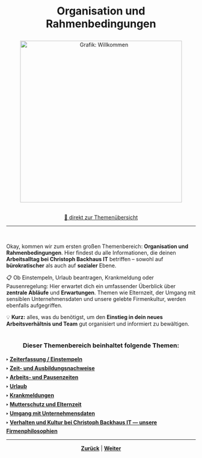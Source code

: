 # <p align="center">Organisation und Rahmenbedingungen</p>

<div align="center">
  <img src="https://github.com/user-attachments/assets/e9ba209e-c3d1-4cd1-bcbf-f91f38973a1a"
       alt="Grafik: Willkommen"
       width="430" />
</div>

<br>

<p align="center"><a href="#dieser-themenbereich-beinhaltet-folgende-themen">🚀 direkt zur Themenübersicht</a></p>

--- 
<br>

Okay, kommen wir zum ersten großen Themenbereich: **Organisation und Rahmenbedingungen**. Hier findest du alle Informationen, die deinen **Arbeitsalltag bei Christoph Backhaus IT** betriffen – sowohl auf **bürokratischer** als auch auf **sozialer** Ebene.

📋 Ob Einstempeln, Urlaub beantragen, Krankmeldung oder Pausenregelung: Hier erwartet dich ein umfassender Überblick über **zentrale Abläufe** und **Erwartungen**. Themen wie Elternzeit, der Umgang mit sensiblen Unternehmensdaten und unsere gelebte Firmenkultur, werden ebenfalls aufgegriffen. 

💡 **Kurz:** alles, was du benötigst, um den **Einstieg in dein neues Arbeitsverhältnis und Team** gut organisiert und informiert zu bewältigen.

#

### <p align="center">Dieser Themenbereich beinhaltet folgende Themen:</p>

🢒 [**Zeiterfassung / Einstempeln**](/docs/01-organisation/01-zeiterfassung/README.md) </br>
🢒 [**Zeit- und Ausbildungsnachweise**](/docs/01-organisation/02-zeit_und_ausbildungsnachweise/README.md) </br>
🢒 [**Arbeits- und Pausenzeiten**](/docs/01-organisation/03-arbeits_und_pausenzeiten/README.md)</br>
🢒 [**Urlaub**](/docs/01-organisation/04-urlaub/README.md) </br>
🢒 [**Krankmeldungen**](/docs/01-organisation/05-krankmeldungen/README.md) </br>
🢒 [**Mutterschutz und Elternzeit**](/docs/01-organisation/06-mutterschutz_und_elternzeit/README.md) </br>
🢒 [**Umgang mit Unternehmensdaten**](/docs/01-organisation/07-datenschutz/README.md) </br>
🢒 [**Verhalten und Kultur bei Christoph Backhaus IT — unsere Firmenphilosophien**](/docs/01-organisation/08-firmenphilosophie/README.md) </br>

---

<p align="center">
<a href="/docs/00-willkommen/03-styleguide/00-platzhalter/02-vorschau/README.md"><strong>Zurück</strong></a> | <a href="/docs/01-organisation/01-zeiterfassung/README.md"><strong>Weiter</strong></a>
</p>
